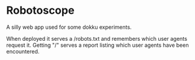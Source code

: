 # Robotoscope

A silly web app used for some dokku experiments.

When deployed it serves a /robots.txt and remembers which user agents
request it. Getting "/" serves a report listing which user agents have
been encountered.
